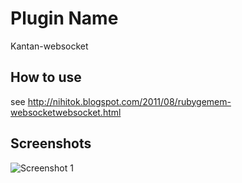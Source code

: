 Plugin Name
===========

Kantan-websocket

How to use
----------

see http://nihitok.blogspot.com/2011/08/rubygemem-websocketwebsocket.html


Screenshots
-----------


![Screenshot 1](http://lh4.ggpht.com/-rcNzN_kQlUo/TjpzJJJFq8I/AAAAAAAAAZc/VDL56ZTAcFs/pic%2525202011-08-04%25252018.51.26.jpg?imgmax=800)

